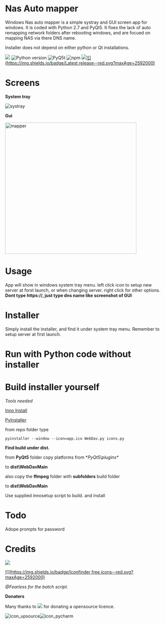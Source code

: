 # **Nas Auto mapper**

Windows Nas auto mapper is a simple systray and GUI screen app for windows. It is coded with Python 2.7 and PyQt5.
It fixes the lack of auto remapping network folders after rebooting windows, and are focued on mapping NAS via there DNS name.

Installer does not depend on either python or Qt installations.



[![](https://img.shields.io/badge/Twitter--blue.svg?maxAge=2592000)](https://twitter.com/zadow28) ![Python version](https://img.shields.io/badge/python-2.7-brightgreen.svg?maxAge=2592000) ![PyQ5t](https://img.shields.io/badge/PyQt5-5.6-orange.svg) ![npm](https://img.shields.io/npm/l/express.svg?maxAge=2592000) [![](https://img.shields.io/badge/Donate-Paypal-blue.svg?maxAge=2592000)](https://www.paypal.com/cgi-bin/webscr?cmd=_s-xclick&hosted_button_id=8KXM6W2JVRUWL)[![](https://img.shields.io/badge/Latest release--red.svg?maxAge=2592000)](https://github.com/techbliss/Windows_Screenrecorder/releases/tag/1.0)

# **Screens**

**System tray**

![systray](https://cloud.githubusercontent.com/assets/3592375/18998381/cbffc7ba-8738-11e6-973f-51f3f6dd6b2d.png)

**Gui**


<img width="426" alt="mapper" src="https://cloud.githubusercontent.com/assets/3592375/25897558/a761e61e-3588-11e7-808b-ff1a12d859f0.png">

# **Usage**

App will show in windows system tray menu.
left click icon to setup new server at forst launch, or when changing server.
right click for other options.
**Dont type https://, just type dns name like screenshot of GUI**

# **Installer**

Simply install the installer, and find it under system tray menu.
Remember to setup server at first launch.

# **Run with Python code without installer**
# **Build installer yourself**
*Tools needed*

[Inno Install](http://www.jrsoftware.org/isinfo.php)

[PyInstaller](https://github.com/pyinstaller/pyinstaller)

from repo folder type

`pyinstaller --window --icon=app.ico WebDav.py icons.py`


**Find build under dist.**

from **PyQt5** folder copy platforms from **PyQt5\plugins\**


to **dist\WebDavMain**

also copy the **ffmpeg** folder with **subfolders** build folder

to **dist\WebDavMain**

Use supplied innosetup script to build. and install

# **Todo**
Adope prompts for password


# **Credits**

[![](https://img.shields.io/badge/Pyinstaller--blue.svg?maxAge=2592000)](https://github.com/pyinstaller/pyinstaller)

[![](https://img.shields.io/badge/Iconfinder free icons--red.svg?maxAge=2592000)](https://www.iconfinder.com)

 *@Fearless for the batch script.*

[](https://github.com/mrfearless)


**Donaters**

Many thanks to [![](https://img.shields.io/badge/Jetbrains-Company-blue.svg?maxAge=2592000)](https://www.jetbrains.com/) for donating a opensource licence.


![icon_upsource](https://cloud.githubusercontent.com/assets/3592375/20355736/9f4a6842-ac22-11e6-9901-9055ae8f1a69.png)![icon_pycharm](https://cloud.githubusercontent.com/assets/3592375/20355738/9f4f9bfa-ac22-11e6-8e1b-e49ba71b672c.png)





